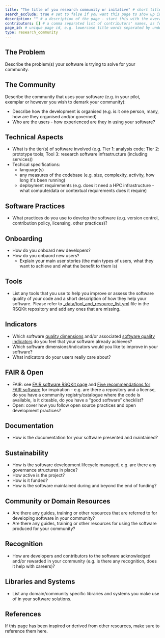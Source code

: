 ```yaml
---
title: "The title of you research community or initative" # short title
search_exclude: true # set to false if you want this page to show up in search results
description: "" # a description of the page - start this with the overall area under which the community sits e.g. 'Physics & astronomy -', 'Biomedical sciences -', 'Social sciences & humanities -', 'Life sciences -', 'Environmental sciences -' or other if those do not encompass the more specific community you are addressing
contributors: [] # a comma separated list of contributors' names, as found in _data/CONTRIBUTORS.yml
page_id: # unique page id, e.g. lowercase title words separated by underscore(s) - for example page_id of 'ELIXIR' page could be elixir
type: research_community
---
```


<!-- Please keep all sections and fill them in. If this is not possible for any reason - you may remove them (you might need to explain to the Editorial Board in your pull request why certain sections are not present). The text describing what is needed in the sections can be removed. This comment can be deleted in your final page. -->

<!-- Once you have completed your research community entry - please add it to _data/sidebars/main.yml under the research communities entry in alphabetical order. This comment can be deleted in your final page. -->


## The Problem <!-- do not delete this heading and write your text below it -->

Describe the problem(s) your software is trying to solve for your community.


## The Community <!-- do not delete this heading and write your text below it -->

Describe the community that uses your software (e.g. in your pilot, exemplar or however you wish to demark your community):

- Describe how the development is organised (e.g. is it one person, many, how are they organised and/or governed)
- Who are the users - how experienced are they in using your software?

## Technical Aspects <!-- do not delete this heading and write your text below it -->

- What is the tier(s) of software involved (e.g. Tier 1: analysis code; Tier 2: prototype tools; Tool 3: research software infrastructure (including services))
- Techical specifications:
   - language(s)
   - any measures of the codebase (e.g. size, complexity, activity, how long it's been running)
   - deployment requirements (e.g. does it need a HPC infrastructure - what compute/data or contextual requirements does it require)

## Software Practices <!-- do not delete this heading and write your text below it -->

- What practices do you use to develop the software (e.g. version control, contribution policy, licensing, other practices)?

## Onboarding <!-- do not delete this heading and write your text below it -->

- How do you onboard new developers?
- How do you onbaord new users?
   - Explain your main user stories (the main types of users, what they want to achieve and what the benefit to them is) 

## Tools <!-- do not delete this heading and write your text below it -->

- List any tools that you use to help you improve or assess the software quality of your code and a short description of how they help your software. Please refer to [_data/tool_and_resource_list.yml](https://github.com/EVERSE-ResearchSoftware/RSQKit/blob/main/_data/tool_and_resource_list.yml) file in the RSQKit repository and add any ones that are missing.

## Indicators <!-- do not delete this heading and write your text below it -->

- Which software [quality dimensions](https://github.com/EVERSE-ResearchSoftware/RSQKit/blob/main/_data/quality_dimensions.yml) and/or associated [software quality indicators](https://github.com/EVERSE-ResearchSoftware/RSQKit/blob/main/_data/quality_indicators.yml) do you feel that your software already achieves?
- Which software dimensions/indicators would you like to improve in your software?
- What indicators do your users really care about?

## FAIR & Open <!-- do not delete this heading and write your text below it -->

 - FAIR: see [FAIR software RSQKit page](https://everse.software/RSQKit/fair_rs) and [Five recommendations for FAIR software](https://fair-software.eu/) for inspiration - e.g. are there a repository and a license, do you have a community registry/catalogue where the code is available, is it citeable, do you have a “good software” checklist?
 - Open: cover how you follow open source practices and open development practices?

## Documentation <!-- do not delete this heading and write your text below it -->

 - How is the documentation for your software presented and maintained?

## Sustainability <!-- do not delete this heading and write your text below it -->

- How is the software development lifecycle managed, e.g. are there any governance structures in place?
- How active is the project? 
- How is it funded?
- How is the software maintained during and beyond the end of funding?

## Community or Domain Resources <!-- do not delete this heading and write your text below it -->

- Are there any guides, training or other resources that are referred to for developing software in your community?
- Are there any guides, training or other resources for using the software produced for your community?

## Recognition <!-- do not delete this heading and write your text below it -->

- How are developers and contributors to the software acknowledged and/or rewarded in your community (e.g. is there any recognition, does it help with careers)?

## Libraries and Systems <!-- do not delete this heading and write your text below it -->

- List any domain/community specific libraries and systems you make use of in your software solutions.


## References <!-- do not delete this heading and write your text below it -->

If this page has been inspired or derived from other resources, make sure to reference them here.


